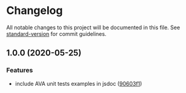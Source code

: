 # Changelog

All notable changes to this project will be documented in this file. See [standard-version](https://github.com/conventional-changelog/standard-version) for commit guidelines.

## 1.0.0 (2020-05-25)


### Features

* include AVA unit tests examples in jsdoc ([90603f1](https://github.com/devtin/rollup-plugin-ava-test-example/commit/90603f18be082a5fff4a61565281bfc2549bd7e5))
